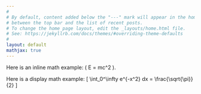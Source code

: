 ```yaml
---
#
# By default, content added below the "---" mark will appear in the home page
# between the top bar and the list of recent posts.
# To change the home page layout, edit the _layouts/home.html file.
# See: https://jekyllrb.com/docs/themes/#overriding-theme-defaults
#
layout: default
mathjax: true
---
```


Here is an inline math example: \( E = mc^2 \).

Here is a display math example:
\[ 
\int_0^\infty e^{-x^2} dx = \frac{\sqrt{\pi}}{2} 
\]

<script type="text/javascript" async
  src="https://cdnjs.cloudflare.com/ajax/libs/mathjax/2.7.7/MathJax.js?config=TeX-MML-AM_CHTML">
</script>
